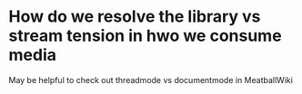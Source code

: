 # How do we resolve the library vs stream tension in hwo we consume media
May be helpful to check out threadmode vs documentmode in MeatballWiki

<!-- #Life -->

<!-- {BearID:D582B24C-CD70-48AD-9D0A-5F67D284F99E-15756-00001303B5900D56} -->
